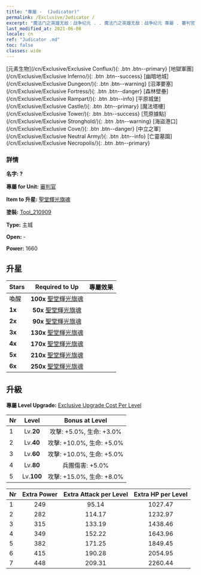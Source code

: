 ```yaml
---
title: "專屬 -  (Judicator)"
permalink: /Exclusive/Judicator /
excerpt: "魔法门之英雄无敌：战争纪元 . . 魔法门之英雄无敌：战争纪元 專屬 . 審判官 專屬."
last_modified_at: 2021-06-08
locale: cn
ref: "Judicator .md"
toc: false
classes: wide
---
```

 [元素生物](/cn/Exclusive/Exclusive Conflux/){: .btn .btn--primary} [地獄軍團](/cn/Exclusive/Exclusive Inferno/){: .btn .btn--success} [幽暗地城](/cn/Exclusive/Exclusive Dungeon/){: .btn .btn--warning} [沼澤要塞](/cn/Exclusive/Exclusive Fortress/){: .btn .btn--danger} [森林壁壘](/cn/Exclusive/Exclusive Rampart/){: .btn .btn--info} [平原城堡](/cn/Exclusive/Exclusive Castle/){: .btn .btn--primary} [魔法塔樓](/cn/Exclusive/Exclusive Tower/){: .btn .btn--success} [荒原據點](/cn/Exclusive/Exclusive Stronghold/){: .btn .btn--warning} [海盜港口](/cn/Exclusive/Exclusive Cove/){: .btn .btn--danger} [中立之軍](/cn/Exclusive/Exclusive Neutral Army/){: .btn .btn--info} [亡靈墓園](/cn/Exclusive/Exclusive Necropolis/){: .btn .btn--primary} 

### 詳情
 **名字: ?** 

 **專屬 for Unit:** [審判官](/cn/units/Judicator/) 

 **Item to 升星:** [聖堂輝光旗魂](/cn/Items/con_975/)

 **塗裝:** [Tool_210909](/cn/Items/con_643/)

 **Type:** 主城

 **Open:** -

 **Power:** 1660

## 升星

  |     Stars    |  Required to Up | 專屬效果 |
  |:-------------|:---------------:|:---------------:|
  |  喚醒  | **100x** [聖堂輝光旗魂](/cn/Items/con_975/) |  |
  | **1x** <i class="fas fa-star"/> | **50x** [聖堂輝光旗魂](/cn/Items/con_975/) |  |
  | **2x** <i class="fas fa-star"/> | **90x** [聖堂輝光旗魂](/cn/Items/con_975/) |  |
  | **3x** <i class="fas fa-star"/> | **130x** [聖堂輝光旗魂](/cn/Items/con_975/) |  |
  | **4x** <i class="fas fa-star"/> | **170x** [聖堂輝光旗魂](/cn/Items/con_975/) |  |
  | **5x** <i class="fas fa-star"/> | **210x** [聖堂輝光旗魂](/cn/Items/con_975/) |  |
  | **6x** <i class="fas fa-star"/> | **250x** [聖堂輝光旗魂](/cn/Items/con_975/) |  |


## 升級
 **專屬 Level Upgrade:** [Exclusive Upgrade Cost Per Level](/Exclusive/ExclusiveUpgradeCostPerLevel/)

  |  Nr  |   Level  | Bonus at Level |
  |:-----|:--------:|:--------------:|
  | 1 | Lv.**20** | 攻擊: +5.0%, 生命: +3.0% |
  | 2 | Lv.**40** | 攻擊: +10.0%, 生命: +5.0% |
  | 3 | Lv.**60** | 攻擊: +10.0%, 生命: +5.0% |
  | 4 | Lv.**80** | 兵團傷害: +5.0% |
  | 5 | Lv.**100** | 攻擊: +15.0%, 生命: +8.0% |


  |  Nr  |  Extra Power | Extra Attack per Level | Extra HP per Level |
  |:-----|:--------:|:--------:|:--------:|
  | 1 | 249 | 95.14 | 1027.47 |
  | 2 | 282 | 114.17 | 1232.97 |
  | 3 | 315 | 133.19 | 1438.46 |
  | 4 | 349 | 152.22 | 1643.96 |
  | 5 | 382 | 171.25 | 1849.45 |
  | 6 | 415 | 190.28 | 2054.95 |
  | 7 | 448 | 209.31 | 2260.44 |


